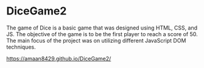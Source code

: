 # DiceGame2
The game of Dice is a basic game that was designed using HTML, CSS, and JS. The objective of the game is to be the first player to reach a score of 50. The main focus of the project was on utilizing different JavaScript DOM techniques.

https://amaan8429.github.io/DiceGame2/
